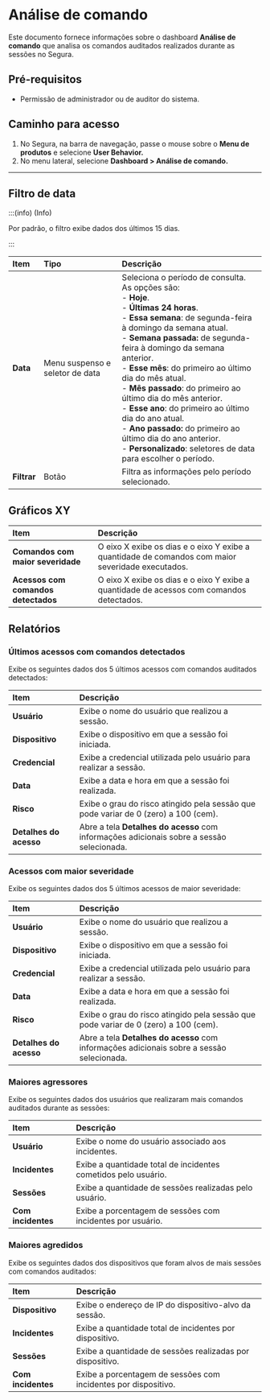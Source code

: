 # Análise de comando

Este documento fornece informações sobre o dashboard **Análise de comando** que analisa os comandos auditados realizados durante as sessões no Segura.

## Pré-requisitos

* Permissão de administrador ou de auditor do sistema.

## Caminho para acesso

1. No Segura, na barra de navegação, passe o mouse sobre o **Menu de produtos** e selecione **User Behavior.**  
2. No menu lateral, selecione **Dashboard \> Análise de comando.**  
---

## Filtro de data

:::(info) (Info)

Por padrão, o filtro exibe dados dos últimos 15 dias.

:::

| Item | Tipo | Descrição |
| :---- | :---- | :---- |
| **Data** | Menu suspenso e seletor de data | Seleciona o período de consulta.  As opções são: <br>- **Hoje**. <br>- **Últimas 24 horas**. <br>- **Essa semana**: de segunda-feira à domingo da semana atual. <br>- **Semana passada:** de segunda-feira à domingo da semana anterior. <br>- **Esse mês**: do primeiro ao último dia do mês atual. <br>- **Mês passado**: do primeiro ao último dia do mês anterior. <br>- **Esse ano**: do primeiro ao último dia do ano atual. <br>- **Ano passado:** do primeiro ao último dia do ano anterior. <br>- **Personalizado**: seletores de data para escolher o período. |
| **Filtrar** | Botão | Filtra as informações pelo período selecionado.  |



## Gráficos XY

| Item | Descrição |
| :---- | :---- |
| **Comandos com maior severidade** | O eixo X exibe os dias e o eixo Y exibe a quantidade de comandos com maior severidade executados. |
| **Acessos com comandos detectados** | O eixo X exibe os dias e o eixo Y exibe a quantidade de acessos com comandos detectados. |

## Relatórios

### Últimos acessos com comandos detectados

Exibe os seguintes dados dos 5 últimos acessos com comandos auditados detectados:

| Item | Descrição |
| :---- | :---- |
| **Usuário** | Exibe o nome do usuário que realizou a sessão. |
| **Dispositivo** | Exibe o dispositivo em que a sessão foi iniciada. |
| **Credencial** | Exibe a credencial utilizada pelo usuário para realizar a sessão. |
| **Data** | Exibe a data e hora em que a sessão foi realizada. |
| **Risco** | Exibe o grau do risco atingido pela sessão que pode variar de 0 (zero) a 100 (cem).  |
| **Detalhes do acesso** | Abre a tela **Detalhes do acesso** com informações adicionais sobre a sessão selecionada. |

### Acessos com maior severidade

Exibe os seguintes dados dos 5 últimos acessos de maior severidade:

| Item | Descrição |
| :---- | :---- |
| **Usuário** | Exibe o nome do usuário que realizou a sessão. |
| **Dispositivo** | Exibe o dispositivo em que a sessão foi iniciada. |
| **Credencial** | Exibe a credencial utilizada pelo usuário para realizar a sessão. |
| **Data** | Exibe a data e hora em que a sessão foi realizada. |
| **Risco** | Exibe o grau do risco atingido pela sessão que pode variar de 0 (zero) a 100 (cem).  |
| **Detalhes do acesso** | Abre a tela **Detalhes do acesso** com informações adicionais sobre a sessão selecionada. |

### Maiores agressores

Exibe os seguintes dados dos usuários que realizaram mais comandos auditados durante as sessões:

| Item | Descrição |
| :---- | :---- |
| **Usuário** | Exibe o nome do usuário associado aos incidentes. |
| **Incidentes** | Exibe a quantidade total de incidentes cometidos pelo usuário. |
| **Sessões** | Exibe a quantidade de sessões realizadas pelo usuário. |
| **Com incidentes** | Exibe a porcentagem de sessões com incidentes por usuário. |

### Maiores agredidos

Exibe os seguintes dados dos dispositivos que foram alvos de mais sessões com comandos auditados:

| Item | Descrição |
| :---- | :---- |
| **Dispositivo** | Exibe o endereço de IP do dispositivo-alvo da sessão. |
| **Incidentes** | Exibe a quantidade total de incidentes por dispositivo. |
| **Sessões** | Exibe a quantidade de sessões realizadas por dispositivo. |
| **Com incidentes** | Exibe a porcentagem de sessões com incidentes por dispositivo. |
